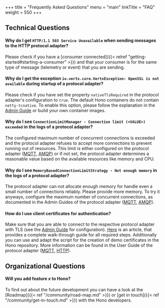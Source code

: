 +++
title = "Frequently Asked Questions"
menu = "main"
linkTitle = "FAQ"
weight = 550
+++


## Technical Questions


#### Why do I get `HTTP/1.1 503 Service Unavailable` when sending messages to the HTTP protocol adapter?

Please check if you have a [consumer connected]({{< relref "getting-started#starting-a-consumer" >}}) 
and that your consumer is for the same type of message (telemetry or event) that you are sending.  


#### Why do I get the exception `io.vertx.core.VertxException: OpenSSL is not available` during startup of a protocol adapter?

Please check if you have set the property `nativeTlsRequired` in the protocol adapter's configuration to `true`. The default Hono
containers do not contain `netty-tcnative`. To enable this option, please follow the explanation in the 
[Admin Guide](https://www.eclipse.org/hono/docs/latest/admin-guide/secure_communication/index.html#using-openssl) or build your own container images.


#### Why do I see `ConnectionLimitManager - Connection limit (<VALUE>) exceeded` in the logs of a protocol adapter? 

The configured maximum number of concurrent connections is exceeded and the protocol adapter refuses to accept more 
connections to prevent running out of resources. This limit is either configured on the protocol adapter
([MQTT](https://www.eclipse.org/hono/docs/latest/admin-guide/mqtt-adapter-config/index.html#service-configuration),
[AMQP](https://www.eclipse.org/hono/docs/latest/admin-guide/amqp-adapter-config/index.html#service-configuration)) or if not set, 
the protocol adapter determines a reasonable value based on the available resources like memory and CPU.


#### Why do I see `MemoryBasedConnectionLimitStrategy - Not enough memory` in the logs of a protocol adapter? 

The protocol adapter can not allocate enough memory for handle even a small number of connections reliably. 
Please provide more memory. To try it anyways, configure the 
maximum number of concurrent connections, as documented in the Admin Guides of the protocol adapter
([MQTT](https://www.eclipse.org/hono/docs/latest/admin-guide/mqtt-adapter-config/index.html#service-configuration),
[AMQP](https://www.eclipse.org/hono/docs/latest/admin-guide/amqp-adapter-config/index.html#service-configuration)).



#### How do I use client certificates for authentication?

Make sure that you are able to connect to the respective protocol adapter with TLS 
(see the [Admin Guide](https://www.eclipse.org/hono/docs/latest/admin-guide/secure_communication/index.html#using-openssl) for configuration).
[Here](https://blog.bosch-si.com/developer/x-509-based-device-authentication-in-eclipse-hono/) is an article, that 
provides a complete walk-through guide for all required steps. 
Additionally you can use and adapt the script for the creation of demo certificates in the Hono repository.
More information can be found in the User Guide of the protocol adapter 
([MQTT](https://www.eclipse.org/hono/docs/latest/user-guide/mqtt-adapter/index.html#authentication),
[HTTP](https://www.eclipse.org/hono/docs/latest/user-guide/http-adapter/index.html#device-authentication)).



## Organizational Questions

#### Will you add feature _x_ to Hono?

To find out about the future development you can have a look at the [Roadmap]({{< ref "/community/road-map.md" >}}) or
[get in touch]({{< ref "/community/get-in-touch.md" >}}) with the Hono developers.
